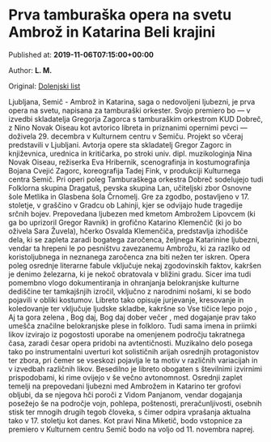 
# Prva tamburaška opera na svetu Ambrož in Katarina Beli krajini

Published at: **2019-11-06T07:15:00+00:00**

Author: **L. M.**

Original: [Dolenjski list](https://www.dolenjskilist.si/2019/11/06/228141/novice/bela_krajina/Prva_tamburaska_opera_na_svetu_Ambroz_in_Katarina_Beli_krajini/?utm_source=feedburner&utm_medium=feed&utm_campaign=Feed%3A+DolenjskiList+%28DolenjskiList%29&hl=en)

Ljubljana, Semič - Ambrož in Katarina, saga o nedovoljeni ljubezni, je prva opera na svetu, napisana za tamburaški orkester. Svojo premiero bo — v izvedbi skladatelja Gregorja Zagorca s tamburaškim orkestrom KUD Dobreč, z Nino Novak Oiseau kot avtorico libreta in priznanimi opernimi pevci — doživela 29. decembra v Kulturnem centru v Semiču. Projekt so včeraj predstavili v Ljubljani.
Avtorja opere sta skladatelj Gregor Zagorc in književnica, urednica in kritičarka, po stroki univ. dipl. muzikologinja Nina Novak Oiseau, režiserka Eva Hribernik, scenografinja in kostumografinja Bojana Cvejić Zagorc, koreografija Tadej Fink, v produkciji Kulturnega centra Semič. Pri operi poleg Tamburaškega orkestra Dobreč sodelujejo tudi Folklorna skupina Dragatuš, pevska skupina Lan, učiteljski zbor Osnovne šole Metlika in Glasbena šola Črnomelj.
Gre za zgodbo, postavljeno v 17. stoletje, v graščino v Gradcu ob Lahinji, kjer se odvijajo hude tragedije srčnih bojev. Prepovedana ljubezen med kmetom Ambrožem Lipovcem (ki ga bo uprizoril Gregor Ravnik) in grofično Katarino Klemenčič (ki jo bo oživela Sara Žuvela), hčerko Osvalda Klemenčiča, predstavlja izhodišče dela, ki se zapleta zaradi bogatega zaročenca, željnega Katarinine ljubezni, vendar ta hrepeni le po pesništvu zavezanemu Ambrožu, ki za razliko od koristoljubnega in neznanega zaročenca zna biti nežen ter iskren.
Opera poleg osrednje literarne fabule vključuje nekaj zgodovinskih faktov, kakršen je denimo železarna, ki je nekoč obratovala v bližini gradu. Sicer ima tudi pomembno vlogo dokumentiranja in ohranjanja belokranjske kulturne dediščine ter tamkajšnjih izročil, vključno z narodnimi nošami, ki se bodo pojavili v obliki kostumov. Libreto tako opisuje jurjevanje, kresovanje in koledovanje ter vključuje ljudske skladbe, kakršne so Vse tičice lepo pojo , Aj ta gora zelena , Bog daj, Bog daj dober večer , med dogajanje prav tako umešča značilne belokranjske plese in folkloro. Tudi sama imena in priimki likov izvirajo iz pogostosti uporabe na omenjenem področju takratnega časa, zaradi česar opera pridobi na avtentičnosti.
Muzikalno delo posega tako po instrumentalni uverturi kot solističnih arijah osrednjih protagonistov ter zbora, pri čemer se vseskozi pojavlja le ta motiv v različnih variacijah in v izvedbah različnih likov. Besedilno je libreto obogaten s številnimi izvirnimi prispodobami, ki rime ovijejo v še večno avtonomnost.
Osrednji zaplet temelji na prepovedani ljubezni med Ambrožem in Katarino ter grofovi obljubi, da se njegova hči poroči z Vidom Panjanom, vendar dogajanja posežejo še na področje vojn, pohlepa, poštenosti, preračunljivosti, osebnih stisk ter mnogih drugih tegob človeka, s čimer odpira vprašanja aktualna tako v 17. stoletju kot danes.
Kot pravi Nina Miketič, bodo vstopnice za premiero v Kulturnem centru Semič bodo na voljo od 11. novembra naprej.
